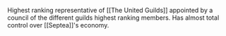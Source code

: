 Highest ranking representative of [[The United Guilds]] appointed by a council of the different guilds highest ranking members. Has almost total control over [[Septea]]'s economy.
